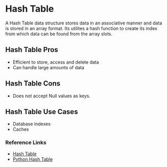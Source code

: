 # Hash Table

A Hash Table data structure stores data in an associative manner and data is stored in an array format. Its utilites a hash function to create its index from which data can be found from the array slots.

## Hash Table Pros

- Efficient to store, access and delete data
- Can handle large amounts of data

## Hash Table Cons

- Does not accept Null values as keys.

## Hash Table Use Cases

- Database indexes
- Caches

### Reference Links

- [Hash Table](https://en.wikipedia.org/wiki/Hash_table)
- [Python Hash Table](https://www.tutorialspoint.com/python_data_structure/python_hash_table.htm)
